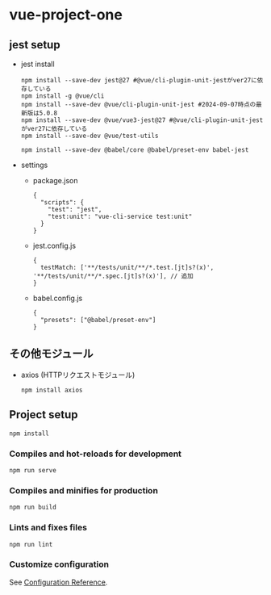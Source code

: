 # vue-project-one

## jest setup
- jest install
  ```
  npm install --save-dev jest@27 #@vue/cli-plugin-unit-jestがver27に依存している
  npm install -g @vue/cli
  npm install --save-dev @vue/cli-plugin-unit-jest #2024-09-07時点の最新版は5.0.8 
  npm install --save-dev @vue/vue3-jest@27 #@vue/cli-plugin-unit-jestがver27に依存している
  npm install --save-dev @vue/test-utils

  npm install --save-dev @babel/core @babel/preset-env babel-jest

  ```
- settings
  - package.json
    ```
    {
      "scripts": {
        "test": "jest",
        "test:unit": "vue-cli-service test:unit"
      }
    }
    ```
  - jest.config.js
    ```
    {
      testMatch: ['**/tests/unit/**/*.test.[jt]s?(x)', '**/tests/unit/**/*.spec.[jt]s?(x)'], // 追加
    }
    ```

  - babel.config.js
    ```
    {
      "presets": ["@babel/preset-env"]
    }
    ```

## その他モジュール
- axios (HTTPリクエストモジュール)
  ```
  npm install axios
  ```


## Project setup
```
npm install
```

### Compiles and hot-reloads for development
```
npm run serve
```

### Compiles and minifies for production
```
npm run build
```

### Lints and fixes files
```
npm run lint
```

### Customize configuration
See [Configuration Reference](https://cli.vuejs.org/config/).
